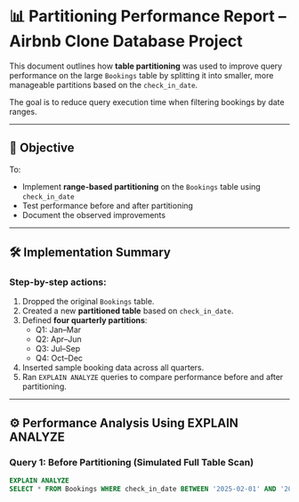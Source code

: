 # 📊 Partitioning Performance Report – Airbnb Clone Database Project

This document outlines how **table partitioning** was used to improve query performance on the large `Bookings` table by splitting it into smaller, more manageable partitions based on the `check_in_date`.

The goal is to reduce query execution time when filtering bookings by date ranges.

---

## 🎯 Objective

To:
- Implement **range-based partitioning** on the `Bookings` table using `check_in_date`
- Test performance before and after partitioning
- Document the observed improvements

---

## 🛠️ Implementation Summary

### Step-by-step actions:

1. Dropped the original `Bookings` table.
2. Created a new **partitioned table** based on `check_in_date`.
3. Defined **four quarterly partitions**:
   - Q1: Jan–Mar
   - Q2: Apr–Jun
   - Q3: Jul–Sep
   - Q4: Oct–Dec
4. Inserted sample booking data across all quarters.
5. Ran `EXPLAIN ANALYZE` queries to compare performance before and after partitioning.

---

## ⚙️ Performance Analysis Using EXPLAIN ANALYZE

### Query 1: Before Partitioning (Simulated Full Table Scan)

```sql
EXPLAIN ANALYZE
SELECT * FROM Bookings WHERE check_in_date BETWEEN '2025-02-01' AND '2025-02-28';